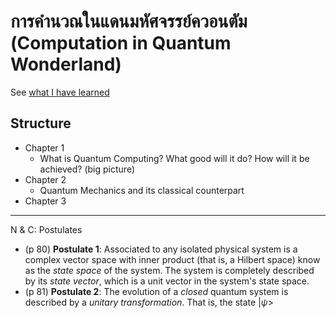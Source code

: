 # การคำนวณในแดนมหัศจรรย์ควอนตัม (Computation in Quantum Wonderland)

See [what I have learned](https://github.com/tatpongkatanyukul/QC)

## Structure
* Chapter 1
  * What is Quantum Computing? What good will it do? How will it be achieved? (big picture) 
* Chapter 2
  * Quantum Mechanics and its classical counterpart
* Chapter 3
  
---

N & C:
Postulates
* (p 80) **Postulate 1**: Associated to any isolated physical system is a complex vector space with inner product (that is, a Hilbert space) know as the _state space_ of the system. The system is completely described by its _state vector_, which is a unit vector in the system's state space.
* (p 81) **Postulate 2**: The evolution of a _closed_ quantum system is described by a _unitary transformation_. That is, the state $|\psi>$
